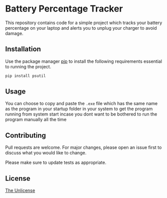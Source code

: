 # Battery Percentage Tracker

This repository contains code for a simple project which tracks your battery percentage on your laptop and alerts you to unplug your charger to avoid damage.


## Installation

Use the package manager [pip](https://pip.pypa.io/en/stable/) to install the following requirements essential to running the project.

```bash
pip install psutil
```
## Usage

You can choose to copy and paste the `.exe` file which has the same name as the program in your startup folder in your system to get the program running from system start incase you dont want to be bothered to run the program manually all the time


## Contributing
Pull requests are welcome. For major changes, please open an issue first to discuss what you would like to change.

Please make sure to update tests as appropriate.

## License
[The Unlicense ](https://choosealicense.com/licenses/unlicense/)